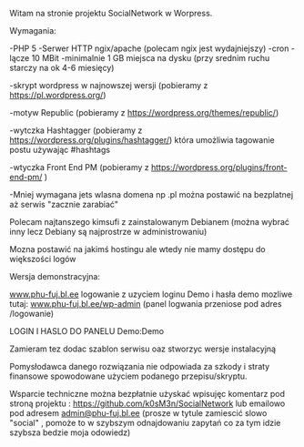 Witam na stronie projektu SocialNetwork w Worpress.

Wymagania:

-PHP 5 
-Serwer HTTP ngix/apache (polecam ngix jest wydajniejszy)
-cron
-lącze 10 MBit
-minimalnie 1 GB miejsca na dysku  (przy srednim ruchu starczy na ok 4-6 miesięcy)

-skrypt wordpress w najnowszej wersji (pobieramy z https://pl.wordpress.org/)

-motyw Republic (pobieramy z https://wordpress.org/themes/republic/)

-wytczka Hashtagger (pobieramy z https://wordpress.org/plugins/hashtagger/) która umożliwia tagowanie postu używając #hashtags

-wtyczka Front End PM (pobieramy z https://wordpress.org/plugins/front-end-pm/ )



-Mniej wymagana jets wlasna domena np .pl można postawić na bezplatnej aż serwis "zacznie zarabiać"

Polecam najtanszego kimsufi z zainstalowanym Debianem (można wybrać inny  lecz Debiany są najprostrze w administrowaniu)

Mozna postawić na jakimś hostingu ale wtedy nie mamy dostępu do większości logów

Wersja demonstracyjna:

www.phu-fuj.bl.ee logowanie z uzyciem loginu Demo i hasła demo mozliwe tutaj: www.phu-fuj.bl.ee/wp-admin (panel logwania przeniose pod adres /logowanie)

LOGIN I HASLO DO PANELU Demo:Demo

Zamieram tez dodac szablon serwisu oaz stworzyc wersje instalacyjną

Pomysłodawca danego rozwiązania nie odpowiada za szkody i straty finansowe spowodowane użyciem podanego przepisu/skryptu.

Wsparcie techniczne można bezpłatnie użyskać wpisujęc komentarz pod stroną projektu : https://github.com/k0sM3n/SocialNetwork lub emailowo pod adresem admin@phu-fuj.bl.ee (prosze w tytule zamiescić slowo "social" , pomoże to w szybszym odnajdowaniu zapytań co za tym idzie szybsza bedzie moja odowiedz)
